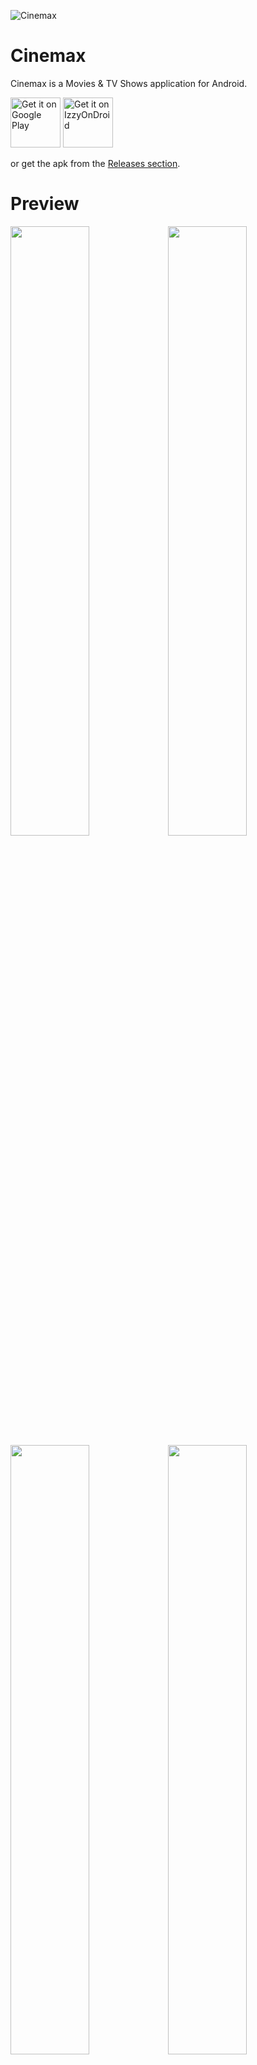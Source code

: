 ![Cinemax](docs/images/cinemax-splash.svg)

# Cinemax

Cinemax is a Movies & TV Shows application for Android.

<a href='https://play.google.com/store/apps/details?id=com.maximillianleonov.cinemax&pcampaignid=pcampaignidMKT-Other-global-all-co-prtnr-py-PartBadge-Mar2515-1'><img alt='Get it on Google Play' src='https://play.google.com/intl/en_us/badges/static/images/badges/en_badge_web_generic.png' height='80' /></a>
[<img src="https://gitlab.com/IzzyOnDroid/repo/-/raw/master/assets/IzzyOnDroid.png"
     alt="Get it on IzzyOnDroid"
     height="80">](https://apt.izzysoft.de/fdroid/index/apk/com.maximillianleonov.cinemax)

or get the apk from the [Releases section](https://github.com/MaximillianLeonov/Cinemax/releases/latest).

# Preview

<img src="docs/images/screenshot-1-home.png" width="50%"><img src="docs/images/screenshot-2-home.png" width="50%">
<img src="docs/images/screenshot-3-list.png" width="50%"><img src="docs/images/screenshot-4-details.png" width="50%">
<img src="docs/images/screenshot-5-search.png" width="50%"><img src="docs/images/screenshot-6-search.png" width="50%">
<img src="docs/images/screenshot-7-wishlist.png" width="50%"><img src="docs/images/screenshot-8-settings.png" width="50%">

# Getting Started

- Generate an API key from [The Movie Database](https://www.themoviedb.org/).
- Put the key in the `local.properties` file.

```properties
cinemax.apikey=YOUR_API_KEY_HERE
```

# Development Environment

**Cinemax** uses the Gradle build system and can be imported directly into the latest stable version
of Android Studio (available [here](https://developer.android.com/studio)). The `debug`
build can be built and run using the default configuration.

Once you're up and running, you can refer to the learning journeys below to get a better
understanding of which libraries and tools are being used, the reasoning behind the approaches to
UI, testing, architecture and more, and how all of these different pieces of the project fit
together to create a complete app.

# Build

The app contains the usual `debug` and `release` build variants.

In addition, the `benchmark` variant of `app` is used to test startup performance and generate a
baseline profile (see below for more information).

For normal development use the `debug` variant. For UI performance testing use the `release`
variant.

# Architecture

The **Cinemax** app follows the
[official architecture guidance](https://developer.android.com/topic/architecture)
and is described in detail in the
[architecture learning journey](docs/ArchitectureLearningJourney.md).

![Architecture diagram](docs/images/architecture-1-overall.png)

# Modularization

The **Cinemax** app has been fully modularized and you can find the detailed guidance and
description of the modularization strategy used in
[modularization learning journey](docs/ModularizationLearningJourney.md).

![Modularization graph](docs/images/modularization-graph.png)

# UI

UI components are designed according to the custom design system and built entirely
using [Jetpack Compose](https://developer.android.com/jetpack/compose).

The app has a light and dark theme that uses predefined colors.

Find out more about the [UI architecture here](docs/ArchitectureLearningJourney.md#ui-layer).

# Baseline profiles

The baseline profile for this app is located
at [`app/src/main/baseline-prof.txt`](app/src/main/baseline-prof.txt). It contains rules that enable
AOT compilation of the critical user path taken during app launch. For more information on baseline
profiles, read [this document](https://developer.android.com/studio/profile/baselineprofiles).

> **Note**: The baseline profile needs to be re-generated for release builds that touch code which changes app startup.

To generate the baseline profile, select the `benchmark` build variant and run the
`BaselineProfileGenerator` benchmark test on an AOSP Android Emulator. Then copy the resulting
baseline profile from the emulator
to [`app/src/main/baseline-prof.txt`](app/src/main/baseline-prof.txt).

# Credits

- Design on [Figma](https://www.figma.com/community/file/1088719884686291024).

# License

```
Copyright 2022 Maximillian Leonov

Licensed under the Apache License, Version 2.0 (the "License");
you may not use this file except in compliance with the License.
You may obtain a copy of the License at

    http://www.apache.org/licenses/LICENSE-2.0

Unless required by applicable law or agreed to in writing, software
distributed under the License is distributed on an "AS IS" BASIS,
WITHOUT WARRANTIES OR CONDITIONS OF ANY KIND, either express or implied.
See the License for the specific language governing permissions and
limitations under the License.
```
